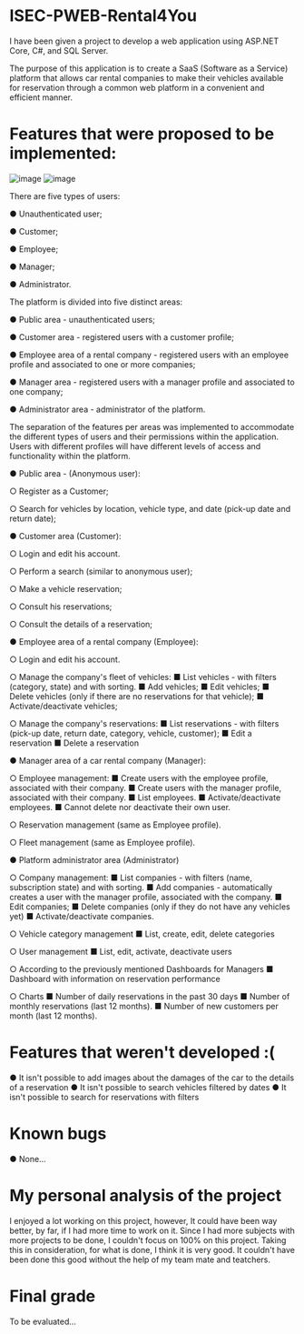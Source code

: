 # ISEC-PWEB-Rental4You

I have been given a project to develop a web application using ASP.NET Core, C#, and SQL Server. 

The purpose of this application is to create a SaaS (Software as a Service) platform that allows car rental companies to make their vehicles available for reservation through a common web platform in a convenient and efficient manner.

# Features that were proposed to be implemented:

![image](https://user-images.githubusercontent.com/72463113/211181217-8c0ac44f-3f76-471e-872a-8765b2c65f2b.png)
![image](https://user-images.githubusercontent.com/72463113/211181233-c291f21f-b1fc-46b5-b603-4fb56767efcf.png)


There are five types of users:

● Unauthenticated user;

● Customer;

● Employee;

● Manager;

● Administrator.




The platform is divided into five distinct areas:

● Public area - unauthenticated users;

● Customer area - registered users with a customer profile;

● Employee area of a rental company - registered users with an employee profile and associated to one or more companies;

● Manager area - registered users with a manager profile and associated to one company;

● Administrator area - administrator of the platform.


The separation of the features per areas was implemented to accommodate the different types of users and their permissions within the application. Users with different profiles will have different levels of access and functionality within the platform.




● Public area - (Anonymous user):

○ Register as a Customer;

○ Search for vehicles by location, vehicle type, and date (pick-up date and return date);




● Customer area (Customer):

○ Login and edit his account.

○ Perform a search (similar to anonymous user);

○ Make a vehicle reservation;

○ Consult his reservations;

○ Consult the details of a reservation;




● Employee area of a rental company (Employee):

○ Login and edit his account.

○ Manage the company's fleet of vehicles:
  ■ List vehicles - with filters (category, state) and with sorting.
  ■ Add vehicles;
  ■ Edit vehicles;
  ■ Delete vehicles (only if there are no reservations for that vehicle);
  ■ Activate/deactivate vehicles;
  
○ Manage the company's reservations:
  ■ List reservations - with filters (pick-up date, return date, category,
vehicle, customer);
  ■ Edit a reservation
  ■ Delete a reservation




● Manager area of a car rental company (Manager):

○ Employee management:
  ■ Create users with the employee profile, associated with their company.
  ■ Create users with the manager profile, associated with their company.
  ■ List employees.
  ■ Activate/deactivate employees.
  ■ Cannot delete nor deactivate their own user.
  
○ Reservation management (same as Employee profile).

○ Fleet management (same as Employee profile).




● Platform administrator area (Administrator)

○ Company management:
  ■ List companies - with filters (name, subscription state) and with sorting.
  ■ Add companies - automatically creates a user with the manager profile, associated with
the company.
  ■ Edit companies;
  ■ Delete companies (only if they do not have any vehicles yet)
  ■ Activate/deactivate companies.

○ Vehicle category management
  ■ List, create, edit, delete categories

○ User management
  ■ List, edit, activate, deactivate users

○ According to the previously mentioned Dashboards for Managers
  ■ Dashboard with information on reservation performance

○ Charts
  ■ Number of daily reservations in the past 30 days
  ■ Number of monthly reservations (last 12 months).
  ■ Number of new customers per month (last 12 months).

# Features that weren't developed :(

● It isn't possible to add images about the damages of the car to the details of a reservation
● It isn't possible to search vehicles filtered by dates
● It isn't possible to search for reservations with filters

# Known bugs

● None...

# My personal analysis of the project

I enjoyed a lot working on this project, however, It could have been way better, by far, if I had more time to work on it. Since I had more subjects with more projects to be done, I couldn't focus on 100% on this project. Taking this in consideration, for what is done, I think it is very good.
It couldn't have been done this good without the help of my team mate and teatchers.

# Final grade

To be evaluated...






